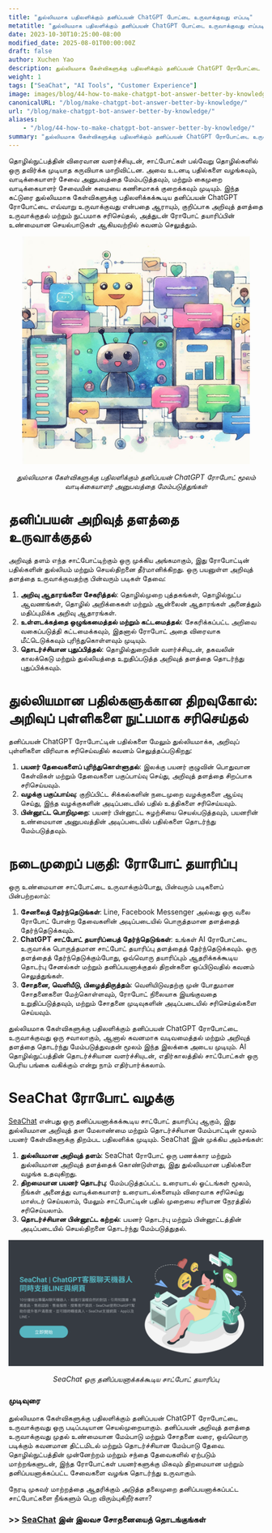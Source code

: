 ```yaml
---
title: "துல்லியமாக பதிலளிக்கும் தனிப்பயன் ChatGPT போட்டை உருவாக்குவது எப்படி"
metatitle: "துல்லியமாக பதிலளிக்கும் தனிப்பயன் ChatGPT போட்டை உருவாக்குவது எப்படி | SeaChat உடன் அடுத்த தலைமுறை சாட்போட்களை உருவாக்குதல் தொடர்"
date: 2023-10-30T10:25:00-08:00
modified_date: 2025-08-01T00:00:00Z
draft: false
author: Xuchen Yao
description: துல்லியமாக கேள்விகளுக்கு பதிலளிக்கும் தனிப்பயன் ChatGPT ரோபோட்டை உருவாக்குவது எப்படி. ஒரு தொழில்முறை அறிவுத் தளத்தை உருவாக்குவது முதல் உண்மையான மேம்பாட்டு செயல்முறை வரை, அறிவுப் புள்ளி நுட்பங்களை உள்ளடக்கியது, மேலும் SeaChat ரோபோட் வழக்குகள் மூலம் வெற்றிகரமான செயலாக்கத்தை நிரூபிக்கிறது. திறமையான மற்றும் தனிப்பயனாக்கப்பட்ட அறிவார்ந்த சாட்போட்களை எளிதாக உருவாக்க உங்களுக்கு ஒரு விரிவான வழிகாட்டியை நாங்கள் வழங்குகிறோம்.
weight: 1
tags: ["SeaChat", "AI Tools", "Customer Experience"]
image: images/blog/44-how-to-make-chatgpt-bot-answer-better-by-knowledge/44-how-to-make-chatgpt-bot-answer-better-by-knowledge.png
canonicalURL: "/blog/make-chatgpt-bot-answer-better-by-knowledge/"
url: "/blog/make-chatgpt-bot-answer-better-by-knowledge/"
aliases:
    - "/blog/44-how-to-make-chatgpt-bot-answer-better-by-knowledge/"
summary: "துல்லியமாக கேள்விகளுக்கு பதிலளிக்கும் தனிப்பயன் ChatGPT ரோபோட்டை உருவாக்குவது எப்படி. ஒரு தொழில்முறை அறிவுத் தளத்தை உருவாக்குவது முதல் உண்மையான மேம்பாட்டு செயல்முறை வரை, அறிவுப் புள்ளி நுட்பங்களை உள்ளடக்கியது, மேலும் SeaChat ரோபோட் வழக்குகள் மூலம் வெற்றிகரமான செயலாக்கத்தை நிரூபிக்கிறது. திறமையான மற்றும் தனிப்பயனாக்கப்பட்ட அறிவார்ந்த சாட்போட்களை எளிதாக உருவாக்க உங்களுக்கு ஒரு விரிவான வழிகாட்டியை நாங்கள் வழங்குகிறோம்."
---
```


தொழில்நுட்பத்தின் விரைவான வளர்ச்சியுடன், சாட்போட்கள் பல்வேறு தொழில்களில் ஒரு தவிர்க்க முடியாத கருவியாக மாறிவிட்டன. அவை உடனடி பதில்களை வழங்கவும், வாடிக்கையாளர் சேவை அனுபவத்தை மேம்படுத்தவும், மற்றும் கைமுறை வாடிக்கையாளர் சேவையின் சுமையை கணிசமாகக் குறைக்கவும் முடியும். இந்த கட்டுரை துல்லியமாக கேள்விகளுக்கு பதிலளிக்கக்கூடிய தனிப்பயன் ChatGPT ரோபோட்டை எவ்வாறு உருவாக்குவது என்பதை ஆராயும், குறிப்பாக அறிவுத் தளத்தை உருவாக்குதல் மற்றும் நுட்பமாக சரிசெய்தல், அத்துடன் ரோபோட் தயாரிப்பின் உண்மையான செயல்பாடுகள் ஆகியவற்றில் கவனம் செலுத்தும்.

<center>
<img height="450px" src="/images/blog/44-how-to-make-chatgpt-bot-answer-better-by-knowledge/1-improve-customer-experience-by-better-chatbot-knowledge.jpeg" alt="துல்லியமாக கேள்விகளுக்கு பதிலளிக்கும் தனிப்பயன் ChatGPT ரோபோட் மூலம் வாடிக்கையாளர் அனுபவத்தை மேம்படுத்துங்கள்"/>

*துல்லியமாக கேள்விகளுக்கு பதிலளிக்கும் தனிப்பயன் ChatGPT ரோபோட் மூலம் வாடிக்கையாளர் அனுபவத்தை மேம்படுத்துங்கள்*
</center>

# தனிப்பயன் அறிவுத் தளத்தை உருவாக்குதல்
அறிவுத் தளம் எந்த சாட்போட்டிற்கும் ஒரு முக்கிய அங்கமாகும், இது ரோபோட்டின் பதில்களின் துல்லியம் மற்றும் செயல்திறனை தீர்மானிக்கிறது. ஒரு பயனுள்ள அறிவுத் தளத்தை உருவாக்குவதற்கு பின்வரும் படிகள் தேவை:

1. **அறிவு ஆதாரங்களை சேகரித்தல்**: தொழில்முறை புத்தகங்கள், தொழில்நுட்ப ஆவணங்கள், தொழில் அறிக்கைகள் மற்றும் ஆன்லைன் ஆதாரங்கள் அனைத்தும் மதிப்புமிக்க அறிவு ஆதாரங்கள்.
2. **உள்ளடக்கத்தை ஒழுங்கமைத்தல் மற்றும் கட்டமைத்தல்**: சேகரிக்கப்பட்ட அறிவை வகைப்படுத்தி கட்டமைக்கவும், இதனால் ரோபோட் அதை விரைவாக மீட்டெடுக்கவும் புரிந்துகொள்ளவும் முடியும்.
3. **தொடர்ச்சியான புதுப்பித்தல்**: தொழில்துறையின் வளர்ச்சியுடன், தகவலின் காலக்கெடு மற்றும் துல்லியத்தை உறுதிப்படுத்த அறிவுத் தளத்தை தொடர்ந்து புதுப்பிக்கவும்.

# துல்லியமான பதில்களுக்கான திறவுகோல்: அறிவுப் புள்ளிகளை நுட்பமாக சரிசெய்தல்
தனிப்பயன் ChatGPT ரோபோட்டின் பதில்களை மேலும் துல்லியமாக்க, அறிவுப் புள்ளிகளை விரிவாக சரிசெய்வதில் கவனம் செலுத்தப்படுகிறது:

1. **பயனர் தேவைகளைப் புரிந்துகொள்ளுதல்**: இலக்கு பயனர் குழுவின் பொதுவான கேள்விகள் மற்றும் தேவைகளை பகுப்பாய்வு செய்து, அறிவுத் தளத்தை சிறப்பாக சரிசெய்யவும்.
2. **வழக்கு பகுப்பாய்வு**: குறிப்பிட்ட சிக்கல்களின் நடைமுறை வழக்குகளை ஆய்வு செய்து, இந்த வழக்குகளின் அடிப்படையில் பதில் உத்திகளை சரிசெய்யவும்.
3. **பின்னூட்ட பொறிமுறை**: பயனர் பின்னூட்ட சுழற்சியை செயல்படுத்தவும், பயனரின் உண்மையான அனுபவத்தின் அடிப்படையில் பதில்களை தொடர்ந்து மேம்படுத்தவும்.

# நடைமுறைப் பகுதி: ரோபோட் தயாரிப்பு
ஒரு உண்மையான சாட்போட்டை உருவாக்கும்போது, பின்வரும் படிகளைப் பின்பற்றலாம்:

1. **சேனலைத் தேர்ந்தெடுங்கள்**: Line, Facebook Messenger அல்லது ஒரு வலை ரோபோட் போன்ற தேவைகளின் அடிப்படையில் பொருத்தமான தளத்தைத் தேர்ந்தெடுக்கவும்.
2. **ChatGPT சாட்போட் தயாரிப்பைத் தேர்ந்தெடுங்கள்**: உங்கள் AI ரோபோட்டை உருவாக்க பொருத்தமான சாட்போட் தயாரிப்பு தளத்தைத் தேர்ந்தெடுக்கவும். ஒரு தளத்தைத் தேர்ந்தெடுக்கும்போது, ஒவ்வொரு தயாரிப்பும் ஆதரிக்கக்கூடிய தொடர்பு சேனல்கள் மற்றும் தனிப்பயனாக்குதல் திறன்களை ஒப்பிடுவதில் கவனம் செலுத்துங்கள்.
3. **சோதனை, வெளியீடு, பிழைத்திருத்தம்**: வெளியிடுவதற்கு முன் போதுமான சோதனைகளை மேற்கொள்ளவும், ரோபோட் நிலையாக இயங்குவதை உறுதிப்படுத்தவும், மற்றும் சோதனை முடிவுகளின் அடிப்படையில் சரிசெய்தல்களை செய்யவும்.

துல்லியமாக கேள்விகளுக்கு பதிலளிக்கும் தனிப்பயன் ChatGPT ரோபோட்டை உருவாக்குவது ஒரு சவாலாகும், ஆனால் கவனமாக வடிவமைத்தல் மற்றும் அறிவுத் தளத்தை தொடர்ந்து மேம்படுத்துவதன் மூலம் இந்த இலக்கை அடைய முடியும். AI தொழில்நுட்பத்தின் தொடர்ச்சியான வளர்ச்சியுடன், எதிர்காலத்தில் சாட்போட்கள் ஒரு பெரிய பங்கை வகிக்கும் என்று நாம் எதிர்பார்க்கலாம்.

# SeaChat ரோபோட் வழக்கு
[SeaChat](https://chat.seasalt.ai/?utm_source=blog) என்பது ஒரு தனிப்பயனாக்கக்கூடிய சாட்போட் தயாரிப்பு ஆகும், இது துல்லியமான அறிவுத் தள மேலாண்மை மற்றும் தொடர்ச்சியான மேம்பாட்டின் மூலம் பயனர் கேள்விகளுக்கு திறம்பட பதிலளிக்க முடியும். SeaChat இன் முக்கிய அம்சங்கள்:

1. **துல்லியமான அறிவுத் தளம்**: SeaChat ரோபோட் ஒரு பணக்கார மற்றும் துல்லியமான அறிவுத் தளத்தைக் கொண்டுள்ளது, இது துல்லியமான பதில்களை வழங்க உதவுகிறது.
2. **திறமையான பயனர் தொடர்பு**: மேம்படுத்தப்பட்ட உரையாடல் ஓட்டங்கள் மூலம், நீங்கள் அனைத்து வாடிக்கையாளர் உரையாடல்களையும் விரைவாக சரிசெய்து மாஸ்டர் செய்யலாம், மேலும் சாட்போட்டின் பதில் முறையை சரியான நேரத்தில் சரிசெய்யலாம்.
3. **தொடர்ச்சியான பின்னூட்ட கற்றல்**: பயனர் தொடர்பு மற்றும் பின்னூட்டத்தின் அடிப்படையில் செயல்திறனை தொடர்ந்து மேம்படுத்துதல்.

<center>
<img src="/images/blog/44-how-to-make-chatgpt-bot-answer-better-by-knowledge/2-seachat-can-customize-knowledge.png" alt="SeaChat ஒரு தனிப்பயனாக்கக்கூடிய சாட்போட் தயாரிப்பு"/>

*SeaChat ஒரு தனிப்பயனாக்கக்கூடிய சாட்போட் தயாரிப்பு*
</center>

### முடிவுரை
துல்லியமாக கேள்விகளுக்கு பதிலளிக்கும் தனிப்பயன் ChatGPT ரோபோட்டை உருவாக்குவது ஒரு படிப்படியான செயல்முறையாகும். தனிப்பயன் அறிவுத் தளத்தை உருவாக்குவது முதல் உண்மையான மேம்பாடு மற்றும் சோதனை வரை, ஒவ்வொரு படிக்கும் கவனமான திட்டமிடல் மற்றும் தொடர்ச்சியான மேம்பாடு தேவை. தொழில்நுட்பத்தின் முன்னேற்றம் மற்றும் சந்தை தேவைகளில் ஏற்படும் மாற்றங்களுடன், இந்த ரோபோட்கள் பயனர்களுக்கு மிகவும் திறமையான மற்றும் தனிப்பயனாக்கப்பட்ட சேவைகளை வழங்க தொடர்ந்து உருவாகும்.

நேரடி முகவர் மாற்றத்தை ஆதரிக்கும் அடுத்த தலைமுறை தனிப்பயனாக்கப்பட்ட சாட்போட்களை நீங்களும் பெற விரும்புகிறீர்களா?
### >> [SeaChat](https://chat.seasalt.ai/?utm_source=blog) இன் இலவச சோதனையைத் தொடங்குங்கள்
